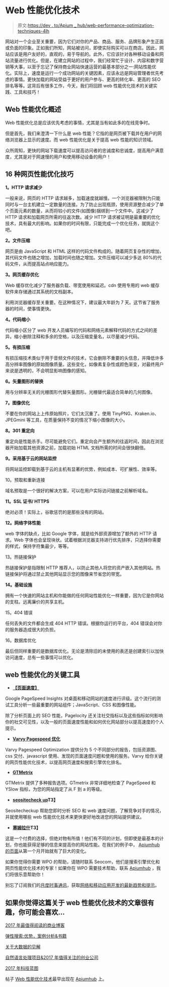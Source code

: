 # Web 性能优化技术

> 原文:[https://dev . to/Apium _ hub/web-performance-optimization-techniques-4lh](https://dev.to/apium_hub/web-performance-optimization-techniques-4lh)

网站对一个企业至关重要，因为它们对你的产品、商品、服务、品牌形象产生正面或负面的印象。正如我们所知，网站被访问，即使实际购买可以在商店。因此，网站应该是用户友好的，直观的，易于导航的。此外，它应该针对各种移动设备和网站流量进行优化。但是，在建立网站的过程中，我们经常忙于设计、内容和数字营销等大事，以至于忘记了保持商业网站快速运营的最基本部分之一:网站性能优化。实际上，速度是运行一个成功网站的关键因素，应该永远是网站管理者优先考虑的事情。更快加载的网站受益于更好的用户参与、更高的转化率、更高的 SEO 排名等等。这背后有很多工作，今天，我们将回顾 web 性能优化技术的关键实践、工具和技巧！

## [](#web-performance-optimization-overview)Web 性能优化概述

Web 性能优化总是应该优先考虑的事情，尤其是当有如此多的在线竞争时。

但是首先，我们来澄清一下什么是 web 性能？它指的是网页被下载并在用户的网络浏览器上显示的速度。而 web 性能优化是关于提高 web 性能的知识领域。

众所周知，更快的网站下载速度可以提高访问者的忠诚度和忠诚度，提高用户满意度，尤其是对于网速慢的用户和使用移动设备的用户！

## [](#16-web-performance-optimization-techniques)16 种网页性能优化技巧

**1。HTTP 请求减少**

一般来说，网页的 HTTP 请求越多，加载速度就越慢。一个浏览器被限制为只能同时与一台主机建立一定数量的连接。为了防止出现瓶颈，使用资源整合减少了单个页面元素的数量，从而将较小的文件(如图像)捆绑到一个文件中。这减少了 HTTP 请求和加载网页所需的往返次数。减少 HTTP 请求被证明是最重要的优化技术，具有最大的影响。如果你的时间有限，只能完成一个优化任务，就挑这个吧。

**2。文件压缩**

网页是由 JavaScript 和 HTML 这样的代码文件构成的。随着网页复杂性的增加，其代码文件也随之增加，加载时间也随之增加。文件压缩可以减少多达 80%的代码文件，从而提高站点响应能力。

**3。网页缓存优化**

Web 缓存优化减少了服务器负载、带宽使用和延迟。cdn 使用专用的 web 缓存软件来存储通过其系统的文档副本。

利用浏览器缓存至关重要。在这种情况下，建议最大年龄为 7 天。这节省了服务器的时间，使事情更快。

**4。代码缩小**

代码缩小区分了 web 开发人员编写的代码和网络元素解释代码的方式之间的差异。缩小删除注释和多余的空格，以及压缩变量名，以尽量减少代码。

**5。有损压缩**

有损压缩技术类似于用于音频文件的技术，它会删除不重要的头信息，并降低许多高分辨率图像的原始图像质量。这些变化，如像素复杂性或颜色渐变，对最终用户来说是透明的，不会明显影响图像的感知。

**6。矢量图形的替换**

用与分辨率无关的光栅图形代替矢量图形。光栅替代最适合简单的几何图像。

**7。图像优化**

不要在你的网站上上传原始照片，它们太沉重了。使用 TinyPNG、Kraken.io、JPEGmini 等工具，在质量保持不变的情况下缩小图像的大小。

**8。301 重定向**

重定向是性能杀手。尽可能避免它们。重定向会产生额外的往返时间，因此在浏览器开始加载其他资源之前，加载初始 HTML 文档所需的时间会很快翻倍。

**9。采用基于云的网站监控**

将网站监控卸载到基于云的主机有显著的优势，例如成本、可扩展性、效率等。

10。预取和重新连接

域名预取是一个很好的解决方案，可以在用户实际访问链接之前解析域名。

**11。SSL 证书/ HTTPS**

绝对必须！实际上，谷歌惩罚的是那些没有的网站。

**12。网络字体性能**

web 字体的缺点，比如 Google 字体，就是给外部资源增加了额外的 HTTP 请求。Web 字体也会呈现块状。试着根据浏览器支持进行优先排序，只选择你需要的样式，保持字符集最少，等等。

13。热链接保护

热链接保护是指限制 HTTP 推荐人，以防止其他人将您的资产嵌入其他网站。热链接保护将通过禁止其他网站显示您的图像来节省您的带宽。

**14。基础设施**

拥有一个快速的网站主机和你能做的任何网站性能优化一样重要，因为它是你网站的支柱。远离廉价的共享主机。

15。404 错误

任何丢失的文件都会生成 404 HTTP 错误。根据你运行的平台，404 错误会对你的服务器造成很大的负担。

16。数据库优化

最后但同样重要的是数据库优化。无论是清除旧的未使用的表还是创建索引以加快访问速度，总有一些事情可以优化。

## web 性能优化的关键工具

*   [**【页面速度】**](https://developers.google.com/speed/pagespeed/)

Google PageSpeed Insights 对桌面和移动网站的速度进行评级。这个流行的测试工具分析一些最重要的网站组件；JavaScript、CSS 和图像性能。

除了分析页面上的 SEO 性能，Pagelocity 还关注社交指标以及这些指标如何影响你的社交可见性，以及一般的页面速度性能和如何优化网站部分以提高速度的个人提示。

*   **[Varvy Pagespeed 优化](https://varvy.com/pagespeed/)**

Varvy Pagespeed Optimization 提供分为 5 个不同部分的报告，包括资源图、css 交付、javascript 使用、发现的页面速度问题和使用的服务。Varvy 给你关键的网页性能优化技术，以提高网页速度和搜索引擎优化排名。

*   **[GTMetrix](https://gtmetrix.com/)**

GTMetrix 提供了多种报告选项。GTmetrix 非常详细地检查了 PageSpeed 和 YSlow 指标，为您的网站指定了从 F 到 a 的等级。

*   **[seositecheck up](https://seositecheckup.com/seo-audit/apiumhub.com)T3】**

Seositecheckup 帮助您即时分析 SEO 和 web 速度问题，了解竞争对手的情况，并就使用哪些 web 性能优化技术来更快更好地改进您的网站提供建议。

*   **[塞姆拉什](https://www.semrush.com/dashboard/)T3】**

这是一个付费的选择，但绝对物有所值！他们有不同的计划，但即使是最基本的计划，你也能获得足够的信息来提高你的网站性能。在我们的例子中， [Apiumhub 的页面](/software-projects-barcelona/)从第一个月开始就有了巨大的变化。

如果你觉得你需要 WPO 的帮助，请随时联系 Seocom，他们是搜索引擎优化和网页性能优化技术的专家！如果你在 WPO 需要技术帮助，联系 [Apiumhub](/) ，我们将很乐意帮助你！

别忘了订阅我们的[月度时事通讯](http://eepurl.com/cC96MY)，获取[网络和移动应用开发的最新趋势和提示](https://apiumhub.com/tech-blog-barcelona/category/agile-web-and-mobile-development/)。

## [](#if-you-found-this-article-with-web-performance-optimization-techniques-interesting-you-might-like)如果你觉得这篇关于 web 性能优化技术的文章很有趣，你可能会喜欢…

[2017 年最值得阅读的商业博客](https://apiumhub.com/tech-blog-barcelona/top-business-blogs/)

[弹性搜索:优势，案例分析&书籍](https://apiumhub.com/tech-blog-barcelona/elastic-search-advantages-books/)

[关于大数据的见解](https://apiumhub.com/tech-blog-barcelona/big-data-tips-insights/)

[自然语言处理项目&2017 年值得关注的创业公司](https://apiumhub.com/tech-blog-barcelona/natural-language-processing-projects/)

[2017 年科技蓝图](https://apiumhub.com/tech-blog-barcelona/top-tech-trends-technology-landscape/)

帖子 [Web 性能优化技术](https://apiumhub.com/tech-blog-barcelona/web-performance-optimization-techniques/)最早出现在 [Apiumhub](https://apiumhub.com) 上。